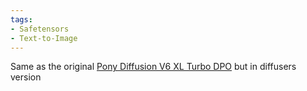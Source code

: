 ```yaml
---
tags:
- Safetensors
- Text-to-Image
---
```

Same as the original [Pony Diffusion V6 XL Turbo DPO](https://civitai.com/models/257749?modelVersionId=298112) but in diffusers version